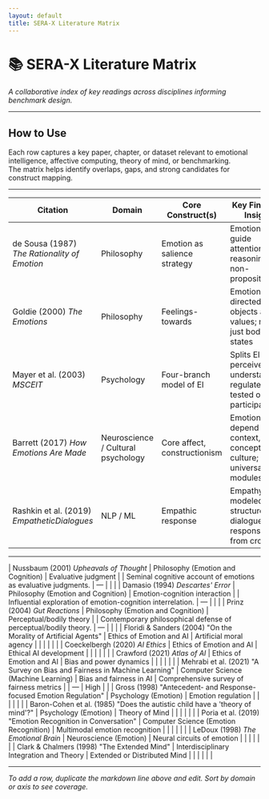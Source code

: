 ```yaml
---
layout: default
title: SERA-X Literature Matrix
---
```


# 📚 SERA-X Literature Matrix
*A collaborative index of key readings across disciplines informing benchmark design.*

---

## How to Use

Each row captures a key paper, chapter, or dataset relevant to emotional intelligence, affective computing, theory of mind, or benchmarking.  
The matrix helps identify overlaps, gaps, and strong candidates for construct mapping.

---

| Citation | Domain | Core Construct(s) | Key Finding / Insight | Relevance | Dataset Used | Replication Quality | Notes |
|----------|--------|--------------------|------------------------|-----------|-------------|----------------------|-------|
| de Sousa (1987) *The Rationality of Emotion* | Philosophy | Emotion as salience strategy | Emotions guide attention and reasoning non-propositionally |  | — | High (theoretical) | Foundation for non-binary, gradient model of EI |
| Goldie (2000) *The Emotions* | Philosophy | Feelings-towards | Emotions are directed at objects and values; not just bodily states |  | — | High (theoretical) | Supports separate “Sense” vs. “Explain” axes |
| Mayer et al. (2003) *MSCEIT* | Psychology | Four-branch model of EI | Splits EI into perceive, use, understand, regulate; tested on 5k+ participants |  | MSCEIT battery | High | Guides SERA separation and multi-score approach |
| Barrett (2017) *How Emotions Are Made* | Neuroscience / Cultural psychology | Core affect, constructionism | Emotions depend on context, concepts, culture; not universal modules |  | None; argues against basic-emotion datasets | Medium | Informs “Adapt” axis + Experience Pack need |
| Rashkin et al. (2019) *EmpatheticDialogues* | NLP / ML | Empathic response | Empathy modeled as structured dialogue; gold responses from crowd |  | EmpatheticDialogues | High | Informs SERA “Respond” axis; HES scoring baseline |

---
| Nussbaum (2001) *Upheavals of Thought* | Philosophy (Emotion and Cognition) | Evaluative judgment |  | Seminal cognitive account of emotions as evaluative judgments. | — |  |  |
| Damasio (1994) *Descartes' Error* | Philosophy (Emotion and Cognition) | Emotion-cognition interaction |  | Influential exploration of emotion-cognition interrelation. | — |  |  |
| Prinz (2004) *Gut Reactions* | Philosophy (Emotion and Cognition) | Perceptual/bodily theory |  | Contemporary philosophical defense of perceptual/bodily theory. | — |  |  |
| Floridi & Sanders (2004) "On the Morality of Artificial Agents" | Ethics of Emotion and AI | Artificial moral agency |  |  |  |  |  |
| Coeckelbergh (2020) *AI Ethics* | Ethics of Emotion and AI | Ethical AI development |  |  |  |  |  |
| Crawford (2021) *Atlas of AI* | Ethics of Emotion and AI | Bias and power dynamics |  |  |  |  |  |
| Mehrabi et al. (2021) "A Survey on Bias and Fairness in Machine Learning" | Computer Science (Machine Learning) | Bias and fairness in AI | Comprehensive survey of fairness metrics |  | — | High |  |
| Gross (1998) "Antecedent- and Response-focused Emotion Regulation" | Psychology (Emotion) | Emotion regulation |  |  |  |  |  |
| Baron-Cohen et al. (1985) "Does the autistic child have a 'theory of mind'?" | Psychology (Emotion) | Theory of Mind |  |  |  |  |  |
| Poria et al. (2019) "Emotion Recognition in Conversation" | Computer Science (Emotion Recognition) | Multimodal emotion recognition |  |  |  |  |  |
| LeDoux (1998) *The Emotional Brain* | Neuroscience (Emotion) | Neural circuits of emotion |  |  |  |  |  |
| Clark & Chalmers (1998) "The Extended Mind" | Interdisciplinary Integration and Theory | Extended or Distributed Mind |  |  |  |  |  |

---

*To add a row, duplicate the markdown line above and edit. Sort by domain or axis to see coverage.*

